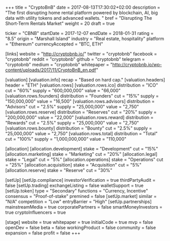 +++
title = "CryptoBnB"
date = 2017-08-13T17:30:02+02:00
description = "The first disrupting home rental platform powered by blockchain, AI, big data with utility tokens and advanced wallets. "
bref = "Disrupting The Short-Term Rentals Market"
weight = 20
draft = true

ticker = "CBNB"
startDate = 2017-12-07
endDate = 2018-01-31
rating = "8.5"
origin = "Marshall Island"
industry = "Real estate, hospitality"
platform = "Ethereum"
currencyAccepted = "BTC, ETH"

[links]
  website = "http://cryptobnb.io/"
  twitter = "cryptobnb"
  facebook = "cryptobnb"
  reddit = "cryptobnb"
  github = "cryptobnb"
  telegram = "cryptobnb"
  medium = "cryptobnb"
  whitepaper = "http://cryptobnb.io/wp-content/uploads/2017/11/CryptoBnB_en.pdf"

[valuation]
  [valuation.info]
    recap = "Based on hard cap."
  [valuation.headers]
    header = "ETH"
  [valuation.rows]
    [valuation.rows.ico]
      distribution = "ICO"
      cut = "60%"
      supply = "600,000,000"
      value = "66,000"
    [valuation.rows.founders]
      distribution = "Founders"
      cut = "15%"
      supply = "150,000,000"
      value = "16,500"
    [valuation.rows.advisors]
      distribution = "Advisors"
      cut = "2.5%"
      supply = "25,000,000"
      value = "2,750"
    [valuation.rows.reserve]
      distribution = "Reserves"
      cut = "20%"
      supply = "200,000,000"
      value = "22,000"
    [valuation.rows.reward]
      distribution = "Rewards"
      cut = "2.5%"
      supply = "25,000,000"
      value = "2,750"
    [valuation.rows.bounty]
      distribution = "Bounty"
      cut = "2.5%"
      supply = "25,000,000"
      value = "2,750"
    [valuation.rows.total]
      distribution = "Total"
      cut = "100%"
      supply = "1,000,000,000"
      value = "110,000"

[allocation]
  [allocation.development]
    stake = "Development"
    cut = "15%"
  [allocation.marketing]
    stake = "Marketing"
    cut = "20%"
  [allocation.legal]
    stake = "Legal"
    cut = "5%"
  [allocation.operations]
    stake = "Operations"
    cut = "25%"
  [allocation.acquisition]
    stake = "Acquisition"
    cut = "5%"
  [allocation.reserve]
    stake = "Reserve"
    cut = "30%"


[setUp]
  [setUp.compliance]
    investorVerification = true
    thirdPartyAudit = false
  [setUp.trading]
    exchangeListing = false
    walletSupport = true
  [setUp.token]
    type = "Secondary"
    functions = "Currency, Incentive"
    consensus = "Proof-of-stake"
    premined = false
  [setUp.market]
    similar = "N/A"
    competition = "Low"
    entryBarrier = "High"
  [setUp.partnerships]
    mainstreamMedia = true
    corporatePartners = false
    smartMoneyInvestors = true
    cryptoInfluencers = true

[stage]
  website = true
  whitepaper = true
  initialCode = true
  mvp = false
  openDev = false
  beta = false
  workingProduct = false
  community = false
  expansion = false
  profit = false
+++
